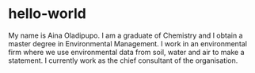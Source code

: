 # hello-world
My name is Aina Oladipupo. I am a graduate of Chemistry and I obtain a master degree in Environmental Management. I work in an environmental firm where we use environmental data from soil, water and air to make a statement. I currently work as the chief consultant of the organisation.
